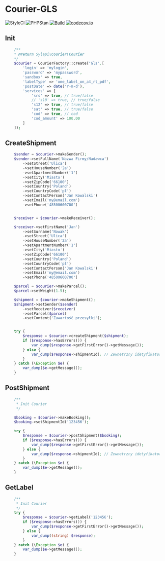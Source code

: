 # Courier-GLS

![StyleCI](https://github.styleci.io/repos/240472865/shield?style=flat&branch=new&style=flat) ![PHPStan](https://img.shields.io/badge/PHPStan-level%205-brightgreen.svg?style=flat) [![Build](https://github.com/sylapi/courier-gls/actions/workflows/build.yaml/badge.svg?branch=new&event=push)](https://github.com/sylapi/courier-gls/actions/workflows/build.yaml) [![codecov.io](https://codecov.io/github/sylapi/courier-gls/coverage.svg?branch=new)](https://codecov.io/github/sylapi/courier-gls/branch/new/)

## Init

```php
    /**
    * @return Sylapi\Courier\Courier
    */
    $courier = CourierFactory::create('Gls',[
        'login' => 'mylogin',
        'password' => 'mypassword',
        'sandbox' => true,
        'labelType' => 'one_label_on_a4_rt_pdf',
        'postDate' => date('Y-m-d'),
        'services' => [
            'srs' => true, // true/false
            // 's10' => true, // true/false
            's12' => true, // true/false
            'sat' => true, // true/false
            'cod' => true, // cod
            'cod_amount' => 100.00
        ]
    ]);
```

## CreateShipment

```php
    $sender = $courier->makeSender();
    $sender->setFullName('Nazwa Firmy/Nadawca')
        ->setStreet('Ulica')
        ->setHouseNumber('2a')
        ->setApartmentNumber('1')
        ->setCity('Miasto')
        ->setZipCode('66100')
        ->setCountry('Poland')
        ->setCountryCode('pl')
        ->setContactPerson('Jan Kowalski')
        ->setEmail('my@email.com')
        ->setPhone('48500600700')


    $receiver = $courier->makeReceiver();

    $receiver->setFirstName('Jan')
        ->setSurname('Nowak')
        ->setStreet('Ulica')
        ->setHouseNumber('2a')
        ->setApartmentNumber('1')
        ->setCity('Miasto')
        ->setZipCode('66100')
        ->setCountry('Poland')
        ->setCountryCode('pl')
        ->setContactPerson('Jan Kowalski')
        ->setEmail('my@email.com')
        ->setPhone('48500600700')

    $parcel = $courier->makeParcel();
    $parcel->setWeight(1.5);

    $shipment = $courier->makeShipment();
    $shipment->setSender($sender)
        ->setReceiver($receiver)
        ->setParcel($parcel)
        ->setContent('Zawartość przesyłki');


    try {
        $response = $courier->createShipment($shipment);
        if ($response->hasErrors()) {
            var_dump($response->getFirstError()->getMessage());
        } else {
            var_dump($response->shipmentId); // Zewnetrzny idetyfikator zamowienia
        }
    } catch (\Exception $e) {
        var_dump($e->getMessage());
    }
```

## PostShipment

```php
    /**
     * Init Courier
     */

    $booking = $courier->makeBooking();
    $booking->setShipmentId('123456');

    try {
        $response = $courier->postShipment($booking);
        if ($response->hasErrors()) {
            var_dump($response->getFirstError()->getMessage());
        } else {
            var_dump($response->shipmentId); // Zewnetrzny idetyfikator zamowienia
        }
    } catch (\Exception $e) {
        var_dump($e->getMessage());
    }
```

## GetLabel

```php
    /**
     * Init Courier
     */
    try {
        $response = $courier->getLabel('123456');
        if ($response->hasErrors()) {
            var_dump($response->getFirstError()->getMessage());
        } else {
            var_dump((string) $response);
        }
    } catch (\Exception $e) {
        var_dump($e->getMessage());
    }
```
